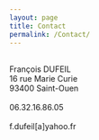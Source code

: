 ```yaml
---
layout: page
title: Contact
permalink: /Contact/
---
```


<br> Fran&ccedil;ois DUFEIL
<br> 16 rue Marie Curie
<br> 93400 Saint-Ouen
<br />
<br> 06.32.16.86.05
<br />
<br> f.dufeil[a]yahoo.fr
